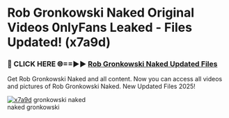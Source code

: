 # Rob Gronkowski Naked Original Videos 0nlyFans Leaked - Files Updated! (x7a9d)

<h3>🔴 CLICK HERE 🌐==►► <a href="https://tinyurl.com/yckcrads" rel="nofollow">Rob Gronkowski Naked Updated Files</a></h3>

Get Rob Gronkowski Naked and all content. Now you can access all videos and pictures of Rob Gronkowski Naked. New Updated Files 2025!

[![x7a9d](https://i.imgur.com/hpKpOFt.gif)](https://tinyurl.com/yckcrads)
gronkowski naked<br>
naked gronkowski